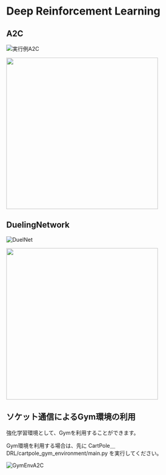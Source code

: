# Deep Reinforcement Learning 

## A2C
  
![実行例A2C](https://user-images.githubusercontent.com/55625375/137506512-eeb17973-12be-495e-a75f-03335b16a1ec.gif)

<img src=https://user-images.githubusercontent.com/55625375/137506588-e7034fa9-b882-4091-80c1-52ff1a68620d.png width= 400>
 

## DuelingNetwork
![DuelNet](https://user-images.githubusercontent.com/55625375/137509377-47b5727b-6732-4101-b14f-8d454da2bed5.gif) 

<img src=https://user-images.githubusercontent.com/55625375/137509414-697291e8-b9bc-414a-95f3-4b0ff9e289df.png width= 400> 

## ソケット通信によるGym環境の利用

強化学習環境として、Gymを利用することができます。

Gym環境を利用する場合は、先に CartPole＿DRL/cartpole_gym_environment/main.py を実行してください。
    
![GymEnvA2C](https://user-images.githubusercontent.com/55625375/147834837-f5ac305a-3bf4-47c5-9567-fe45727d3472.gif) 
